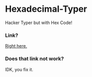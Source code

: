 # Hexadecimal-Typer
Hacker Typer but with Hex Code!

### Link?
[Right here.](https://hexadecimal-typer--seamore.repl.co/)

### Does that link not work?
IDK, you fix it.
